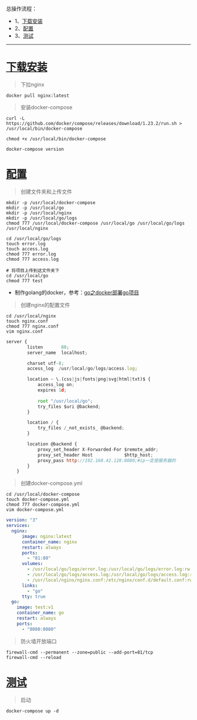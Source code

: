 总操作流程：
- 1、[下载安装](#go-01)
- 2、[配置](#go-02)
- 3、[测试](#go-03)

***

# <a name="go-01" href="#" >下载安装</a>

> 下拉nginx

```shell
docker pull nginx:latest
```

> 安装docker-compose 

```
curl -L https://github.com/docker/compose/releases/download/1.23.2/run.sh > /usr/local/bin/docker-compose

chmod +x /usr/local/bin/docker-compose

docker-compose version 
```

# <a name="go-02" href="#" >配置</a>

> 创建文件夹和上传文件

```shell
mkdir -p /usr/local/docker-compose
mkdir -p /usr/local/go
mkdir -p /usr/local/nginx
mkdir -p /usr/local/go/logs
chmod 777 /usr/local/docker-compose /usr/local/go /usr/local/go/logs /usr/local/nginx

cd /usr/local/go/logs
touch error.log
touch access.log
chmod 777 error.log
chmod 777 access.log

# 将项目上传到这文件夹下
cd /usr/local/go
chmod 777 test
```

- 制作golang的docker，参考：[go之docker部署go项目]()

> 创建nginx的配置文件

```shell
cd /usr/local/nginx
touch nginx.conf
chmod 777 nginx.conf
vim nginx.conf
```

```js
server {
        listen       80;
        server_name  localhost;

        charset utf-8;
        access_log  /usr/local/go/logs/access.log;

        location ~ \.(css|js|fonts|png|svg|html|txt)$ {
            access_log on;
            expires 1d;
            
            root "/usr/local/go";
            try_files $uri @backend;
        }

        location / {
            try_files /_not_exists_ @backend;
        }

        location @backend {
            proxy_set_header X-Forwarded-For $remote_addr;
            proxy_set_header Host            $http_host;
            proxy_pass http://192.168.42.128:8080;#ip一定是服务器的
        }
    }
```

> 创建docker-compose.yml

```shell
cd /usr/local/docker-compose
touch docker-compose.yml
chmod 777 docker-compose.yml
vim docker-compose.yml
```

```yml
version: "3"
services:
  nginx:
      image: nginx:latest
      container_name: nginx
      restart: always
      ports: 
        - "81:80"
      volumes:                                                            
        - /usr/local/go/logs/error.log:/usr/local/go/logs/error.log:rw
        - /usr/local/go/logs/access.log:/usr/local/go/logs/access.log:rw
        - /usr/local/nginx/nginx.conf:/etc/nginx/conf.d/default.conf:rw
      links:
        - "go"
      tty: true
  go:
    image: test:v1
    container_name: go
    restart: always
    ports: 
      - "8080:8080"
```
> 防火墙开放端口

```
firewall-cmd --permanent --zone=public --add-port=81/tcp
firewall-cmd --reload
```

# <a name="go-03" href="#" >测试</a>

> 启动

```shell
docker-compose up -d
```